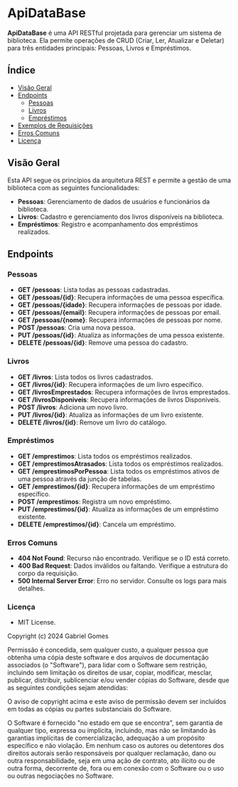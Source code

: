 # ApiDataBase

**ApiDataBase** é uma API RESTful projetada para gerenciar um sistema de biblioteca. Ela permite operações de CRUD (Criar, Ler, Atualizar e Deletar) para três entidades principais: Pessoas, Livros e Empréstimos.

## Índice

- [Visão Geral](#visão-geral)
- [Endpoints](#endpoints)
  - [Pessoas](#pessoas)
  - [Livros](#livros)
  - [Empréstimos](#empréstimos)
- [Exemplos de Requisições](#exemplos-de-requisições)
- [Erros Comuns](#erros-comuns)
- [Licença](#licença)

## Visão Geral

Esta API segue os princípios da arquitetura REST e permite a gestão de uma biblioteca com as seguintes funcionalidades:
- **Pessoas**: Gerenciamento de dados de usuários e funcionários da biblioteca.
- **Livros**: Cadastro e gerenciamento dos livros disponíveis na biblioteca.
- **Empréstimos**: Registro e acompanhamento dos empréstimos realizados.

## Endpoints

### Pessoas

- **GET /pessoas**: Lista todas as pessoas cadastradas.
- **GET /pessoas/{id}**: Recupera informações de uma pessoa específica.
- **GET /pessoas/{idade}**: Recupera informações de pessoas por idade.
- **GET /pessoas/{email}**: Recupera informações de pessoas por email.
- **GET /pessoas/{nome}**: Recupera informações de pessoas por nome.
- **POST /pessoas**: Cria uma nova pessoa.
- **PUT /pessoas/{id}**: Atualiza as informações de uma pessoa existente.
- **DELETE /pessoas/{id}**: Remove uma pessoa do cadastro.

### Livros

- **GET /livros**: Lista todos os livros cadastrados.
- **GET /livros/{id}**: Recupera informações de um livro específico.
- **GET /livrosEmprestados**: Recupera informações de livros emprestados.
- **GET /livrosDisponiveis**: Recupera informações de livros Disponiveis.
- **POST /livros**: Adiciona um novo livro.
- **PUT /livros/{id}**: Atualiza as informações de um livro existente.
- **DELETE /livros/{id}**: Remove um livro do catálogo.

### Empréstimos

- **GET /emprestimos**: Lista todos os empréstimos realizados.
- **GET /emprestimosAtrasados**: Lista todos os empréstimos realizados.
- **GET /emprestimosPorPessoa**: Lista todos os empréstimos ativos de uma pessoa através da junção de tabelas.
- **GET /emprestimos/{id}**: Recupera informações de um empréstimo específico.
- **POST /emprestimos**: Registra um novo empréstimo.
- **PUT /emprestimos/{id}**: Atualiza as informações de um empréstimo existente.
- **DELETE /emprestimos/{id}**: Cancela um empréstimo.

### Erros Comuns


- **404 Not Found**: Recurso não encontrado. Verifique se o ID está correto.
- **400 Bad Request**: Dados inválidos ou faltando. Verifique a estrutura do corpo da requisição.
- **500 Internal Server Error**: Erro no servidor. Consulte os logs para mais detalhes.

### Licença

- MIT License.

Copyright (c) 2024 Gabriel Gomes

Permissão é concedida, sem qualquer custo, a qualquer pessoa que obtenha uma cópia
deste software e dos arquivos de documentação associados (o "Software"), para lidar
com o Software sem restrição, incluindo sem limitação os direitos de usar, copiar,
modificar, mesclar, publicar, distribuir, sublicenciar e/ou vender cópias do
Software, desde que as seguintes condições sejam atendidas:

O aviso de copyright acima e este aviso de permissão devem ser incluídos em todas as
cópias ou partes substanciais do Software.

O Software é fornecido "no estado em que se encontra", sem garantia de qualquer tipo,
expressa ou implícita, incluindo, mas não se limitando às garantias implícitas de
comercialização, adequação a um propósito específico e não violação. Em nenhum
caso os autores ou detentores dos direitos autorais serão responsáveis por qualquer
reclamação, dano ou outra responsabilidade, seja em uma ação de contrato, ato ilícito
ou de outra forma, decorrente de, fora ou em conexão com o Software ou o uso ou
outras negociações no Software.


